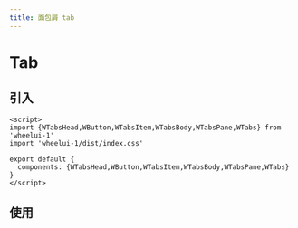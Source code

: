 ```yaml
---
title: 面包屑 tab
---
```

# Tab
## 引入
```
<script>
import {WTabsHead,WButton,WTabsItem,WTabsBody,WTabsPane,WTabs} from 'wheelui-1'
import 'wheelui-1/dist/index.css'

export default {
  components: {WTabsHead,WButton,WTabsItem,WTabsBody,WTabsPane,WTabs}
}
</script>
```
## 使用

<ClientOnly>
<Tabs-demo></Tabs-demo>
</ClientOnly>